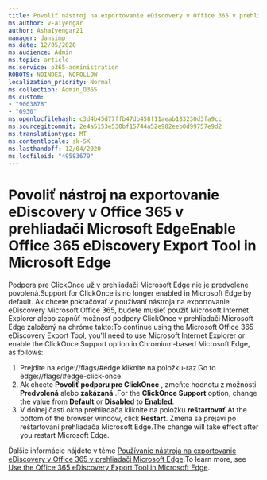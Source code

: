 ```yaml
---
title: Povoliť nástroj na exportovanie eDiscovery v Office 365 v prehliadači Microsoft Edge
ms.author: v-aiyengar
author: AshaIyengar21
manager: dansimp
ms.date: 12/05/2020
ms.audience: Admin
ms.topic: article
ms.service: o365-administration
ROBOTS: NOINDEX, NOFOLLOW
localization_priority: Normal
ms.collection: Admin_O365
ms.custom:
- "9003878"
- "6930"
ms.openlocfilehash: c3d4b45d77ffb47db458f11aeab183230d3fa9cc
ms.sourcegitcommit: 2e4a5153e530bf15744a52e982eeb0d99757e9d2
ms.translationtype: MT
ms.contentlocale: sk-SK
ms.lasthandoff: 12/04/2020
ms.locfileid: "49583679"
---
```

# <a name="enable-office-365-ediscovery-export-tool-in-microsoft-edge"></a><span data-ttu-id="60212-102">Povoliť nástroj na exportovanie eDiscovery v Office 365 v prehliadači Microsoft Edge</span><span class="sxs-lookup"><span data-stu-id="60212-102">Enable Office 365 eDiscovery Export Tool in Microsoft Edge</span></span>

<span data-ttu-id="60212-103">Podpora pre ClickOnce už v prehliadači Microsoft Edge nie je predvolene povolená.</span><span class="sxs-lookup"><span data-stu-id="60212-103">Support for ClickOnce is no longer enabled in Microsoft Edge by default.</span></span> <span data-ttu-id="60212-104">Ak chcete pokračovať v používaní nástroja na exportovanie eDiscovery Microsoft Office 365, budete musieť použiť Microsoft Internet Explorer alebo zapnúť možnosť podpory ClickOnce v prehliadači Microsoft Edge založený na chróme takto:</span><span class="sxs-lookup"><span data-stu-id="60212-104">To continue using the Microsoft Office 365 eDiscovery Export Tool, you'll need to use Microsoft Internet Explorer or enable the ClickOnce Support option in Chromium-based Microsoft Edge, as follows:</span></span>

1. <span data-ttu-id="60212-105">Prejdite na edge://flags/#edge kliknite na položku-raz.</span><span class="sxs-lookup"><span data-stu-id="60212-105">Go to edge://flags/#edge-click-once.</span></span>
1. <span data-ttu-id="60212-106">Ak chcete **Povoliť** **podporu pre ClickOnce** , zmeňte hodnotu z možnosti **Predvolená** alebo **zakázaná** .</span><span class="sxs-lookup"><span data-stu-id="60212-106">For the **ClickOnce Support** option, change the value from **Default** or **Disabled** to **Enabled**.</span></span>
1. <span data-ttu-id="60212-107">V dolnej časti okna prehliadača kliknite na položku **reštartovať**.</span><span class="sxs-lookup"><span data-stu-id="60212-107">At the bottom of the browser window, click **Restart**.</span></span> <span data-ttu-id="60212-108">Zmena sa prejaví po reštartovaní prehliadača Microsoft Edge.</span><span class="sxs-lookup"><span data-stu-id="60212-108">The change will take effect after you restart Microsoft Edge.</span></span>

<span data-ttu-id="60212-109">Ďalšie informácie nájdete v téme [Používanie nástroja na exportovanie eDiscovery v Office 365 v prehliadači Microsoft Edge](https://go.microsoft.com/fwlink/?linkid=2111611).</span><span class="sxs-lookup"><span data-stu-id="60212-109">To learn more, see [Use the Office 365 eDiscovery Export Tool in Microsoft Edge](https://go.microsoft.com/fwlink/?linkid=2111611).</span></span>
